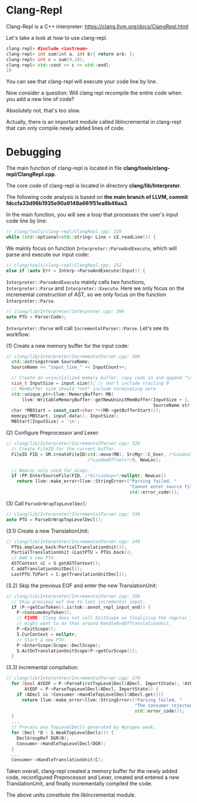 # Clang-Repl

Clang-Repl is a C++ interpreter: https://clang.llvm.org/docs/ClangRepl.html

Let's take a look at how to use clang-repl.

```c++
clang-repl> #include <iostream>
clang-repl> int sum(int a, int b){ return a+b; };
clang-repl> int c = sum(9,10);
clang-repl> std::cout << c << std::endl;
19
```

You can see that clang-repl will execute your code line by line.

Now consider a question: Will clang repl recompile the entire code when you add a new line of code?

Absolutely not, that's too slow.

Actually, there is an important module called libIncremental in clang-repl that can only compile newly added lines of code.

# Debugging

The main function of clang-repl is located in file **clang/tools/clang-repl/ClangRepl.cpp**.

The core code of clang-repl is located in directory  **clang/lib/Interpreter**.

The following code analysis is based on **the main branch of LLVM, commit fdccfa33d96b1935e90a9148a661f51ea8b46aa3**.

In the main function, you will see a loop that processes the user's input code line by line:

```c++
// clang/tools/clang-repl/ClangRepl.cpp: 228
while (std::optional<std::string> Line = LE.readLine()) {
```

We mainly focus on function `Interpreter::ParseAndExecute`, which will parse and execute our input code:

``` cpp
// clang/tools/clang-repl/ClangRepl.cpp: 252
else if (auto Err = Interp->ParseAndExecute(Input)) {
```

`Interpreter::ParseAndExecute` mainly calls two functions, `Interpreter::Parse` and `Interpreter::Execute`. Here we only focus on the incremental construction of AST, so we only focus on the function `Interpreter::Parse`.

```c++
// clang/lib/Interpreter/Interpreter.cpp: 396
auto PTU = Parse(Code);
```

`Interpreter::Parse` will call `IncrementalParser::Parse`. Let's see its workflow:

(1) Create a new memory buffer for the input code:

```cpp
// clang/lib/Interpreter/IncrementalParser.cpp: 309
  std::ostringstream SourceName;
  SourceName << "input_line_" << InputCount++;

  // Create an uninitialized memory buffer, copy code in and append "\n"
  size_t InputSize = input.size(); // don't include trailing 0
  // MemBuffer size should *not* include terminating zero
  std::unique_ptr<llvm::MemoryBuffer> MB(
      llvm::WritableMemoryBuffer::getNewUninitMemBuffer(InputSize + 1,
                                                        SourceName.str()));
  char *MBStart = const_cast<char *>(MB->getBufferStart());
  memcpy(MBStart, input.data(), InputSize);
  MBStart[InputSize] = '\n';
```

(2) Configure Preprocessor and Lexer:

```cpp
// clang/lib/Interpreter/IncrementalParser.cpp: 328
  // Create FileID for the current buffer.
  FileID FID = SM.createFileID(std::move(MB), SrcMgr::C_User, /*LoadedID=*/0,
                               /*LoadedOffset=*/0, NewLoc);

  // NewLoc only used for diags.
  if (PP.EnterSourceFile(FID, /*DirLookup=*/nullptr, NewLoc))
    return llvm::make_error<llvm::StringError>("Parsing failed. "
                                               "Cannot enter source file.",
                                               std::error_code());
```

(3) Call `ParseOrWrapTopLevelDecl`:

```cpp
// clang/lib/Interpreter/IncrementalParser.cpp: 338
auto PTU = ParseOrWrapTopLevelDecl();
```

(3.1) Create a new TranslationUnit:

```cpp
// clang/lib/Interpreter/IncrementalParser.cpp: 249
  PTUs.emplace_back(PartialTranslationUnit());
  PartialTranslationUnit &LastPTU = PTUs.back();
  // Add a new PTU.
  ASTContext &C = S.getASTContext();
  C.addTranslationUnitDecl();
  LastPTU.TUPart = C.getTranslationUnitDecl();
```

(3.2) Skip the previous EOF and enter the new TranslationUnit:

```cpp
// clang/lib/Interpreter/IncrementalParser.cpp: 256
  // Skip previous eof due to last incremental input.
  if (P->getCurToken().is(tok::annot_repl_input_end)) {
    P->ConsumeAnyToken();
    // FIXME: Clang does not call ExitScope on finalizing the regular TU, we
    // might want to do that around HandleEndOfTranslationUnit.
    P->ExitScope();
    S.CurContext = nullptr;
    // Start a new PTU.
    P->EnterScope(Scope::DeclScope);
    S.ActOnTranslationUnitScope(P->getCurScope());
  }
```

(3.3) Incremental compilation:

```cpp
// clang/lib/Interpreter/IncrementalParser.cpp: 270
  for (bool AtEOF = P->ParseFirstTopLevelDecl(ADecl, ImportState); !AtEOF;
       AtEOF = P->ParseTopLevelDecl(ADecl, ImportState)) {
    if (ADecl && !Consumer->HandleTopLevelDecl(ADecl.get()))
      return llvm::make_error<llvm::StringError>("Parsing failed. "
                                                 "The consumer rejected a decl",
                                                 std::error_code());
  }
  ...
  // Process any TopLevelDecls generated by #pragma weak.
  for (Decl *D : S.WeakTopLevelDecls()) {
    DeclGroupRef DGR(D);
    Consumer->HandleTopLevelDecl(DGR);
  }
  ...
  Consumer->HandleTranslationUnit(C);
```

Taken overall, clang-repl created a memory buffer for the newly added code, reconfigured Preprocessor and Lexer, created and entered a new TranslationUnit, and finally incrementally compiled the code. 

The above units constitute the libIncremental module.
